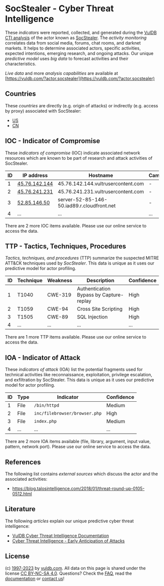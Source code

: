 # SocStealer - Cyber Threat Intelligence

These _indicators_ were reported, collected, and generated during the [VulDB CTI analysis](https://vuldb.com/?kb.cti) of the actor known as [SocStealer](https://vuldb.com/?actor.socstealer). The _activity monitoring_ correlates data from social media, forums, chat rooms, and darknet markets. It helps to determine associated actors, specific activities, expected intentions, emerging research, and ongoing attacks. Our unique _predictive model_ uses _big data_ to forecast activities and their characteristics.

_Live data_ and more _analysis capabilities_ are available at [https://vuldb.com/?actor.socstealer](https://vuldb.com/?actor.socstealer)

## Countries

These _countries_ are directly (e.g. origin of attacks) or indirectly (e.g. access by proxy) associated with SocStealer:

* [US](https://vuldb.com/?country.us)
* [CN](https://vuldb.com/?country.cn)

## IOC - Indicator of Compromise

These _indicators of compromise_ (IOC) indicate associated network resources which are known to be part of research and attack activities of SocStealer.

ID | IP address | Hostname | Campaign | Confidence
-- | ---------- | -------- | -------- | ----------
1 | [45.76.142.144](https://vuldb.com/?ip.45.76.142.144) | 45.76.142.144.vultrusercontent.com | - | High
2 | [45.76.241.231](https://vuldb.com/?ip.45.76.241.231) | 45.76.241.231.vultrusercontent.com | - | High
3 | [52.85.146.50](https://vuldb.com/?ip.52.85.146.50) | server-52-85-146-50.iad89.r.cloudfront.net | - | High
4 | ... | ... | ... | ...

There are 2 more IOC items available. Please use our online service to access the data.

## TTP - Tactics, Techniques, Procedures

_Tactics, techniques, and procedures_ (TTP) summarize the suspected MITRE ATT&CK techniques used by _SocStealer_. This data is unique as it uses our predictive model for actor profiling.

ID | Technique | Weakness | Description | Confidence
-- | --------- | -------- | ----------- | ----------
1 | T1040 | CWE-319 | Authentication Bypass by Capture-replay | High
2 | T1059 | CWE-94 | Cross Site Scripting | High
3 | T1505 | CWE-89 | SQL Injection | High
4 | ... | ... | ... | ...

There are 1 more TTP items available. Please use our online service to access the data.

## IOA - Indicator of Attack

These _indicators of attack_ (IOA) list the potential fragments used for technical activities like reconnaissance, exploitation, privilege escalation, and exfiltration by SocStealer. This data is unique as it uses our predictive model for actor profiling.

ID | Type | Indicator | Confidence
-- | ---- | --------- | ----------
1 | File | `/bin/httpd` | Medium
2 | File | `inc/filebrowser/browser.php` | High
3 | File | `index.php` | Medium
4 | ... | ... | ...

There are 2 more IOA items available (file, library, argument, input value, pattern, network port). Please use our online service to access the data.

## References

The following list contains _external sources_ which discuss the actor and the associated activities:

* https://blog.talosintelligence.com/2018/01/threat-round-up-0105-0512.html

## Literature

The following _articles_ explain our unique predictive cyber threat intelligence:

* [VulDB Cyber Threat Intelligence Documentation](https://vuldb.com/?kb.cti)
* [Cyber Threat Intelligence - Early Anticipation of Attacks](https://www.scip.ch/en/?labs.20201022)

## License

(c) [1997-2023](https://vuldb.com/?kb.changelog) by [vuldb.com](https://vuldb.com/?kb.about). All data on this page is shared under the license [CC BY-NC-SA 4.0](https://creativecommons.org/licenses/by-nc-sa/4.0/). Questions? Check the [FAQ](https://vuldb.com/?kb.faq), read the [documentation](https://vuldb.com/?kb) or [contact us](https://vuldb.com/?contact)!
